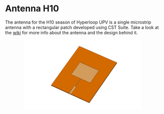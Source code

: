 # Antenna H10

The antenna for the H10 season of Hyperloop UPV is a single microstrip antenna with a rectangular patch developed using CST Suite. Take a look at the [wiki](https://github.com/HyperloopUPV-H8/antenna-H10/wiki) for more info about the antenna and the design behind it.

<p align="center" width="100%">
    <img width="75%" src="https://github.com/HyperloopUPV-H8/antenna-H10/blob/main/v3_3D.png">
</p>
